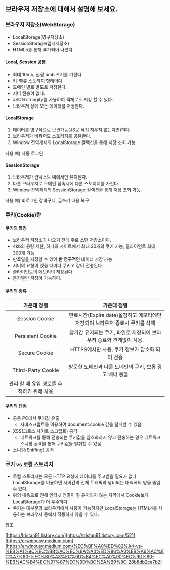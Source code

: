 ## 브라우저 저장소에 대해서 설명해 보세요.

### 브라우저 저장소(WebStorage)

- LocalStorage(영구저장소)
- SessionStorage(임시저장소)
- HTML5를 통해 추가되어 나왔다.

#### Local, Session 공통

- 최대 10mb, 권장 5mb 크기를 가진다.
- 키-밸류 스토리지 형태이다.
- 도메인 별로 별도로 저장한다.
- 서버 전송이 없다.
- JSON.stringify를 사용하여 객체로도 저장 할 수 있다.
- 브라우저 상에 모든 데이터를 저장한다.

#### LocalStorage

1.  데이터를 영구적으로 보관가능(JS로 직접 지우지 않는다면)하다.
2.  브라우저가 바뀌어도 스토리지를 공유한다.
3.  Window 전역개체의 LocalStorage 컬렉션을 통해 저장 조회 가능.

사용 예) 자동 로그인

#### SessionStorage

1. 브라우저가 컨텍스트 내에서만 유지된다.
2. 다른 브라우저로 도메인 접속시에 다른 스토리지를 가진다.
3. Window 전역객체의 SessionStorage 컬렉션을 통해 저장 조회 가능.

사용 예) 비로그인 장바구니, 글쓰기 내용 복구

### 쿠키(Cookie)란

#### 쿠키의 특징

- 브라우저 저장소가 나오기 전에 주로 쓰던 저장소이다.
- 4kb의 용량 제한, 하나의 사이트에서 최대 20개의 쿠키 가능, 클라이언트 최대 300개 가능
- 만료일을 지정할 수 있어 **반 영구적인** 데이터 저장 가능
- 서버의 요청이 있을 때마다 쿠키고 같이 전송된다.
- 클라이언트의 메모리의 저장된다.
- 문자열만 저장이 가능하다.

#### 쿠키의 종류

|                가운데 정렬                |                                  가운데 정렬                                  |
| :---------------------------------------: | :---------------------------------------------------------------------------: |
|              Session Cookie               | 만료시간(Expire date)설정하고 메모리에만 저장되며 브라우저 종료시 쿠키를 삭제 |
|             Persistent Cookie             |     장기간 유지되는 쿠키, 파일로 저장되어 브라우저 종료와 관게없이 사용.      |
|               Secure Cookie               |                HTTPS에서만 사용, 쿠키 정보가 암호화 되어 전송                 |
|            Third-Party Cookie             |            방문한 도메인과 다른 도메인의 쿠키, 보통 광고 배너 등을            |
| 관리 할 때 유입 경로를 추척하기 위해 사용 |

#### 쿠키의 단점

- 공용 PC에서 쿠키값 유출
  - 자바스크립트를 이용하여 document.cookie 값을 탈취할 수 있음
- XSS(크로스 사이트 스크립트) 공격
  - 네트워크를 통해 전송되는 쿠키값을 암호화하지 않고 전송하는 경우 네트워크 스니핑 공격을 통해 쿠키값을 탈취할 수 있음
- 스니핑(Sniffing) 공격

### 쿠키 vs 로컬 스토리지

- 로컬 스토리지는 모든 HTTP 요청에 데이터를 주고받을 필요가 없다
  LocalStorage를 이용하면 서버간의 전체 트래픽과 낭비되는 대역폭의 양을 줄일 수 있다.
- 위의 내용으로 인해 인터넷 연결이 잘 유지되지 않는 지역에서 Cookie보다 LocalStorage가 더 우수하다
- 쿠키는 대부분의 브라우저에서 사용이 가능하지만 LocalStorage는 HTML4를 사용하는 브라우저 등에서 작동하지 않을 수 있다.

참조

[https://tristan91.tistory.com](https://tristan91.tistory.com/521)
[https://erwinousy.medium.com](https://erwinousy.medium.com/%EC%BF%A0%ED%82%A4-vs-%EB%A1%9C%EC%BB%AC%EC%8A%A4%ED%86%A0%EB%A6%AC%EC%A7%80-%EC%B0%A8%EC%9D%B4%EC%A0%90%EC%9D%80-%EB%AC%B4%EC%97%87%EC%9D%BC%EA%B9%8C-28b8db2ca7b2)
